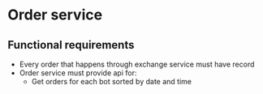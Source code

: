 # Order service
## Functional requirements
- Every order that happens through exchange service must have record 
- Order service must provide api for:
    - Get orders for each bot sorted by date and time